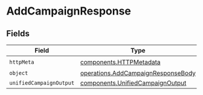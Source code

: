 # AddCampaignResponse


## Fields

| Field                                                                                    | Type                                                                                     | Required                                                                                 | Description                                                                              |
| ---------------------------------------------------------------------------------------- | ---------------------------------------------------------------------------------------- | ---------------------------------------------------------------------------------------- | ---------------------------------------------------------------------------------------- |
| `httpMeta`                                                                               | [components.HTTPMetadata](../../models/components/httpmetadata.md)                       | :heavy_check_mark:                                                                       | N/A                                                                                      |
| `object`                                                                                 | [operations.AddCampaignResponseBody](../../models/operations/addcampaignresponsebody.md) | :heavy_minus_sign:                                                                       | N/A                                                                                      |
| `unifiedCampaignOutput`                                                                  | [components.UnifiedCampaignOutput](../../models/components/unifiedcampaignoutput.md)     | :heavy_minus_sign:                                                                       | N/A                                                                                      |